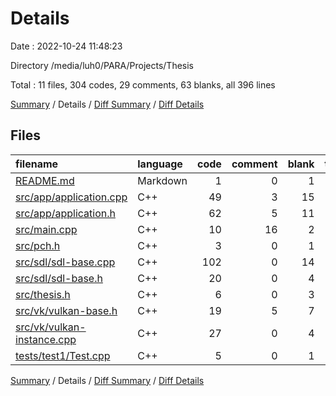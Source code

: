 # Details

Date : 2022-10-24 11:48:23

Directory /media/luh0/PARA/Projects/Thesis

Total : 11 files,  304 codes, 29 comments, 63 blanks, all 396 lines

[Summary](results.md) / Details / [Diff Summary](diff.md) / [Diff Details](diff-details.md)

## Files
| filename | language | code | comment | blank | total |
| :--- | :--- | ---: | ---: | ---: | ---: |
| [README.md](/README.md) | Markdown | 1 | 0 | 1 | 2 |
| [src/app/application.cpp](/src/app/application.cpp) | C++ | 49 | 3 | 15 | 67 |
| [src/app/application.h](/src/app/application.h) | C++ | 62 | 5 | 11 | 78 |
| [src/main.cpp](/src/main.cpp) | C++ | 10 | 16 | 2 | 28 |
| [src/pch.h](/src/pch.h) | C++ | 3 | 0 | 1 | 4 |
| [src/sdl/sdl-base.cpp](/src/sdl/sdl-base.cpp) | C++ | 102 | 0 | 14 | 116 |
| [src/sdl/sdl-base.h](/src/sdl/sdl-base.h) | C++ | 20 | 0 | 4 | 24 |
| [src/thesis.h](/src/thesis.h) | C++ | 6 | 0 | 3 | 9 |
| [src/vk/vulkan-base.h](/src/vk/vulkan-base.h) | C++ | 19 | 5 | 7 | 31 |
| [src/vk/vulkan-instance.cpp](/src/vk/vulkan-instance.cpp) | C++ | 27 | 0 | 4 | 31 |
| [tests/test1/Test.cpp](/tests/test1/Test.cpp) | C++ | 5 | 0 | 1 | 6 |

[Summary](results.md) / Details / [Diff Summary](diff.md) / [Diff Details](diff-details.md)